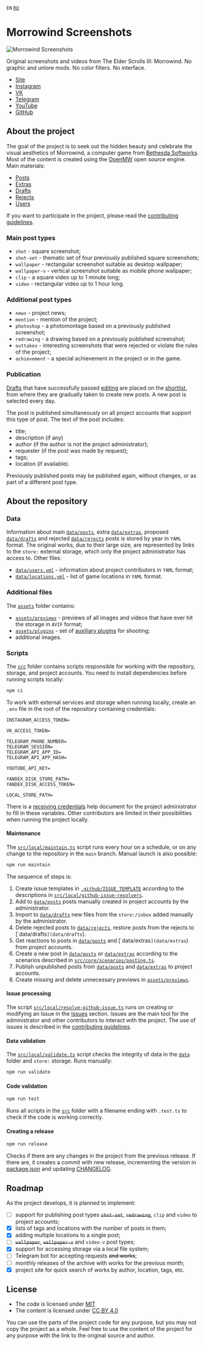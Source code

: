 `EN` [`RU`](README.ru.md)

# Morrowind Screenshots

![Morrowind Screenshots](assets/icon.png)

Original screenshots and videos from The Elder Scrolls III: Morrowind. No graphic and unlore mods. No color filters. No
interface.

- [Site](https://mwscr.dehero.site)
- [Instagram](https://instagram.com/mwscr/)
- [VK](https://vk.com/mwscr)
- [Telegram](https://t.me/mwscr)
- [YouTube](https://www.youtube.com/@mwscr)
- [GitHub](https://github.com/dehero/mwscr)

## About the project

The goal of the project is to seek out the hidden beauty and celebrate the visual aesthetics of Morrowind, a computer
game from [Bethesda Softworks](https://elderscrolls.bethesda.net/en/morrowind). Most of the content is created using the
[OpenMW](https://openmw.org/) open source engine. Main materials:

- [Posts](https://mwscr.dehero.site/posts/)
- [Extras](https://mwscr.dehero.site/extras/)
- [Drafts](https://mwscr.dehero.site/drafts/)
- [Rejects](https://mwscr.dehero.site/rejects/)
- [Users](https://mwscr.dehero.site/users/)

If you want to participate in the project, please read the [contributing guidelines](CONTRIBUTING.md).

### Main post types

- `shot` - square screenshot;
- `shot-set` - thematic set of four previously published square screenshots;
- `wallpaper` - rectangular screenshot suitable as desktop wallpaper;
- `wallpaper-v` - vertical screenshot suitable as mobile phone wallpaper;
- `clip` - a square video up to 1 minute long;
- `video` - rectangular video up to 1 hour long.

### Additional post types

- `news` - project news;
- `mention` - mention of the project;
- `photoshop` - a photomontage based on a previously published screenshot;
- `redrawing` - a drawing based on a previously published screenshot;
- `outtakes` - interesting screenshots that were rejected or violate the rules of the project;
- `achievement` - a special achievement in the project or in the game.

### Publication

[Drafts](https://mwscr.dehero.site/drafts/) that have successfully passed [editing](CONTRIBUTING.md#editing) are placed
on the [shortlist](https://mwscr.dehero.site/drafts/?publishable=true), from where they are gradually taken to create
new posts. A new post is selected every day.

The post is published simultaneously on all project accounts that support this type of post. The text of the post
includes:

- title;
- description (if any)
- author (if the author is not the project administrator);
- requester (if the post was made by request);
- tags;
- location (if available).

Previously published posts may be published again, without changes, or as part of a different post type.

## About the repository

### Data

Information about main [`data/posts`](data/posts), extra [`data/extras`](data/extras), proposed
[`data/drafts`](data/drafts) and rejected [`data/rejects`](data/rejects) posts is stored by year in `YAML` format. The
original works, due to their large size, are represented by links to the `store:` external storage, which only the
project administrator has access to. Other files:

- [`data/users.yml`](data/users.yml) - information about project contributors in `YAML` format;
- [`data/locations.yml`](data/locations.yml) - list of game locations in `YAML` format.

### Additional files

The [`assets`](assets) folder contains:

- [`assets/previews`](assets/previews) - previews of all images and videos that have ever hit the storage in `AVIF`
  format;
- [`assets/plugins`](assets/plugins) - set of [auxiliary plugins](CONTRIBUTING.md#auxiliary-plugins) for shooting;
- additional images.

### Scripts

The [`src`](src) folder contains scripts responsible for working with the repository, storage, and project accounts. You
need to install dependencies before running scripts locally:

```bash
npm ci
```

To work with external services and storage when running locally, create an `.env` file in the root of the repository
containing credentials:

```env
INSTAGRAM_ACCESS_TOKEN=

VK_ACCESS_TOKEN=

TELEGRAM_PHONE_NUMBER=
TELEGRAM_SESSION=
TELEGRAM_API_APP_ID=
TELEGRAM_API_APP_HASH=

YOUTUBE_API_KEY=

YANDEX_DISK_STORE_PATH=
YANDEX_DISK_ACCESS_TOKEN=

LOCAL_STORE_PATH=
```

There is a [receiving credentials](CREDENTIALS.md) help document for the project administrator to fill in these
variables. Other contributors are limited in their possibilities when running the project locally.

#### Maintenance

The [`src/local/maintain.ts`](src/local/maintain.ts) script runs every hour on a schedule, or on any change to the
repository in the `main` branch. Manual launch is also possible:

```bash
npm run maintain
```

The sequence of steps is:

1. Create issue templates in [`.github/ISSUE_TEMPLATE`](.github/ISSUE_TEMPLATE) according to the descriptions in
   [`src/local/github-issue-resolvers`](src/local/github-issue-resolvers).
2. Add to [`data/posts`](data/posts) posts manually created in project accounts by the administrator.
3. Import to [`data/drafts`](data/drafts) new files from the `store:/inbox` added manually by the administrator.
4. Delete rejected posts to [`data/rejects`](data/rejects`), restore posts from the rejects to
   [`data/drafts`](data/drafts`).
5. Get reactions to posts in [`data/posts`](data/posts`) and [`data/extras`](data/extras`) from project accounts.
6. Create a new post in [`data/posts`](data/posts) or [`data/extras`](data/extras) according to the scenarios described
   in [`src/core/scenarios/posting.ts`](src/core/scenarios/posting.ts).
7. Publish unpublished posts from [`data/posts`](data/posts) and [`data/extras`](data/extras) to project accounts.
8. Create missing and delete unnecessary previews in [`assets/previews`](assets/previews).

#### Issue processing

The script [`src/local/resolve-github-issue.ts`](src/local/resolve-github-issue.ts) runs on creating or modifying an
Issue in the [Issues](https://github.com/dehero/mwscr/issues) section. Issues are the main tool for the administrator
and other contributors to interact with the project. The use of issues is described in the
[contributing guidelines](CONTRIBUTING.md).

#### Data validation

The [`src/local/validate.ts`](src/local/validate.ts) script checks the integrity of data in the [`data`](data) folder
and `store:` storage. Runs manually:

```bash
npm run validate
```

#### Code validation

```bash
npm run test
```

Runs all scripts in the [`src`](src) folder with a filename ending with `.test.ts` to check if the code is working
correctly.

#### Creating a release

```bash
npm run release
```

Checks if there are any changes in the project from the previous release. If there are, it creates a commit with new
release, incrementing the version in [package.json](package.json) and updating [CHANGELOG](CHANGELOG.md).

## Roadmap

As the project develops, it is planned to implement:

- [ ] support for publishing post types ~~`shot-set`~~, ~~`redrawing`~~, `clip` and `video` to project accounts;
- [x] lists of tags and locations with the number of posts in them;
- [x] adding multiple locations to a single post;
- [ ] ~~`wallpaper`~~, ~~`wallpaper-v`~~ and `video-v` post types;
- [x] support for accessing storage via a local file system;
- [ ] Telegram bot for accepting requests ~~and works~~;
- [ ] monthly releases of the archive with works for the previous month;
- [x] project site for quick search of works by author, location, tags, etc.

## License

- The code is licensed under [MIT](LICENSE-CODE)
- The content is licensed under [CC BY 4.0](LICENSE)

You can use the parts of the project code for any purpose, but you may not copy the project as a whole. Feel free to use
the content of the project for any purpose with the link to the original source and author.
